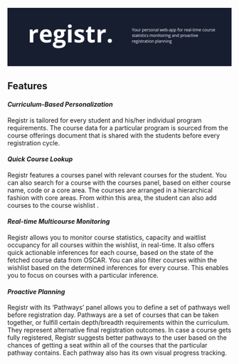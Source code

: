 ![Registr](/img/title.png)

## Features
#### _Curriculum-Based Personalization_

Registr is tailored for every student and his/her individual program requirements. The course data for a particular program is sourced from the course offerings document that is shared with the students before every registration cycle.

#### _Quick Course Lookup_

Registr features a courses panel with relevant courses for the student. You can also search for a course with the courses panel, based on either course name, code or a core area. The courses are arranged in a hierarchical fashion with core areas. From within this area, the student can also add courses to the course wishlist .

#### _Real-time Multicourse Monitoring_

Registr allows you to monitor course statistics, capacity and waitlist occupancy for all courses within the wishlist, in real-time. It also offers quick actionable inferences for each course, based on the state of the fetched course data from OSCAR. You can also filter courses within the wishlist based on the determined inferences for every course. This enables you to focus on courses with a particular inference.

#### _Proactive Planning_

Registr with its ‘Pathways’ panel allows you to define a set of pathways well before registration day. Pathways are a set of courses that can be taken together, or fulfill certain depth/breadth requirements within the curriculum. They represent alternative final registration outcomes. In case a course gets fully registered, Registr suggests better pathways to the user based on the chances of getting a seat within all of the courses that the particular pathway contains. Each pathway also has its own visual progress tracking.
